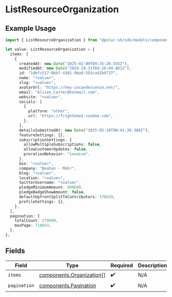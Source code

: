 # ListResourceOrganization

## Example Usage

```typescript
import { ListResourceOrganization } from "@polar-sh/sdk/models/components/listresourceorganization.js";

let value: ListResourceOrganization = {
  items: [
    {
      createdAt: new Date("2025-02-09T09:35:20.555Z"),
      modifiedAt: new Date("2024-10-31T04:26:04.861Z"),
      id: "1dbfc517-0bbf-4301-9ba8-555ca42b9737",
      name: "<value>",
      slug: "<value>",
      avatarUrl: "https://key-incandescence.net/",
      email: "Alison_Carter@hotmail.com",
      website: "<value>",
      socials: [
        {
          platform: "other",
          url: "https://frightened-sundae.com",
        },
      ],
      detailsSubmittedAt: new Date("2025-05-28T00:41:39.380Z"),
      featureSettings: {},
      subscriptionSettings: {
        allowMultipleSubscriptions: false,
        allowCustomerUpdates: false,
        prorationBehavior: "invoice",
      },
      bio: "<value>",
      company: "Beahan - Mohr",
      blog: "<value>",
      location: "<value>",
      twitterUsername: "<value>",
      pledgeMinimumAmount: 808600,
      pledgeBadgeShowAmount: false,
      defaultUpfrontSplitToContributors: 176629,
      profileSettings: {},
    },
  ],
  pagination: {
    totalCount: 279990,
    maxPage: 718643,
  },
};
```

## Fields

| Field                                                                | Type                                                                 | Required                                                             | Description                                                          |
| -------------------------------------------------------------------- | -------------------------------------------------------------------- | -------------------------------------------------------------------- | -------------------------------------------------------------------- |
| `items`                                                              | [components.Organization](../../models/components/organization.md)[] | :heavy_check_mark:                                                   | N/A                                                                  |
| `pagination`                                                         | [components.Pagination](../../models/components/pagination.md)       | :heavy_check_mark:                                                   | N/A                                                                  |